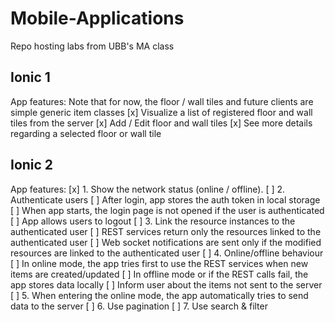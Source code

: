 # Mobile-Applications
Repo hosting labs from UBB's MA class

## Ionic 1
App features:
Note that for now, the floor / wall tiles and future clients are simple generic item classes
 [x] Visualize a list of registered floor and wall tiles from the server
 [x] Add / Edit floor and wall tiles
 [x] See more details regarding a selected floor or wall tile

## Ionic 2
App features:
 [x] 1. Show the network status (online / offline).
 [ ] 2. Authenticate users 
	[ ] After login, app stores the auth token in local storage
	[ ] When app starts, the login page is not opened if the user is authenticated
	[ ] App allows users to logout
 [ ] 3. Link the resource instances to the authenticated user
	[ ] REST services return only the resources linked to the authenticated user
	[ ] Web socket notifications are sent only if the modified resources are linked to the authenticated user
 [ ] 4. Online/offline behaviour
	[ ] In online mode, the app tries first to use the REST services when new items are created/updated
	[ ] In offline mode or if the REST calls fail, the app stores data locally
	[ ] Inform user about the items not sent to the server
 [ ] 5. When entering the online mode, the app automatically tries to send data to the server
 [ ] 6. Use pagination
 [ ] 7. Use search & filter
